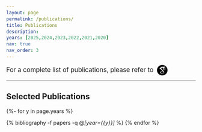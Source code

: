 ```yaml
---
layout: page
permalink: /publications/
title: Publications
description: 
years: [2025,2024,2023,2022,2021,2020]
nav: true
nav_order: 3
---
```


<span style="display: inline-block; font-size: 1.2em;">
  For a complete list of publications, please refer to&nbsp;
  <a href="https://scholar.google.com/citations?user=DPN2wc4AAAAJ&hl=zh-CN&oi=ao" target="_blank">
    <img src="../assets/img/icon/google-scholar-logo.png" alt="Google Scholar" width="28" height="28" style="vertical-align: middle;">
  </a>
</span>




---

<h2>Selected Publications</h2>

<!-- _pages/publications.md -->
<div class="publications">

{%- for y in page.years %}
  <!-- <h2 class="year">{{y}}</h2>    -->
  {% bibliography -f papers -q @*[year={{y}}]* %}
{% endfor %}

</div>